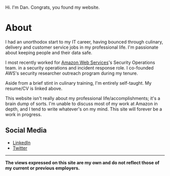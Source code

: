 Hi. I'm Dan. Congrats, you found my website.


# About

I had an unorthodox start to my IT career, having bounced through culinary, delivery and customer service jobs in my professional life. I'm passionate about keeping people and their data safe. 

I most recently worked for [Amazon Web Services](https://aws.amazon.com)'s Security Operations team. in a security operations and incident response role. I co-founded AWS's security researcher outreach program during my tenure.

Aside from a brief stint in culinary training, I'm entirely self-taught. My resume/CV is linked above.

This website isn't really about my professional life/accomplishments; it's a brain dump of sorts. I'm unable to discuss most of my work at Amazon in depth, and I tend to write whatever's on my mind. This site will forever be a work in progress. 

## Social Media

* [LinkedIn](https://linkedin.com/in/durson)
* [Twitter](https://twitter.com/notdurson)

---

**The views expressed on this site are my own and do not reflect those of my current or previous employers.**
